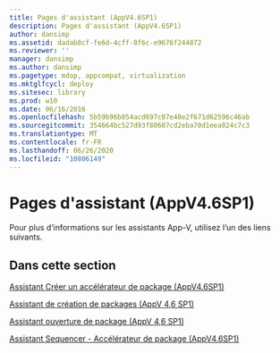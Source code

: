 ```yaml
---
title: Pages d'assistant (AppV4.6SP1)
description: Pages d'assistant (AppV4.6SP1)
author: dansimp
ms.assetid: dadab8cf-fe6d-4cff-8f6c-e9676f244872
ms.reviewer: ''
manager: dansimp
ms.author: dansimp
ms.pagetype: mdop, appcompat, virtualization
ms.mktglfcycl: deploy
ms.sitesec: library
ms.prod: w10
ms.date: 06/16/2016
ms.openlocfilehash: 5b59b96b854acd697c07e48e2f671d62596c46ab
ms.sourcegitcommit: 354664bc527d93f80687cd2eba70d1eea024c7c3
ms.translationtype: MT
ms.contentlocale: fr-FR
ms.lasthandoff: 06/26/2020
ms.locfileid: "10806149"
---
```

# Pages d'assistant (AppV4.6SP1)


Pour plus d’informations sur les assistants App-V, utilisez l’un des liens suivants.

## Dans cette section


<a href="" id="create-package-accelerator-wizard--appv-4-6-sp1-"></a>[Assistant Créer un accélérateur de package (AppV4.6SP1)](create-package-accelerator-wizard--appv-46-sp1-.md)  

<a href="" id="create-new-package-wizard---appv-4-6-sp1-"></a>[Assistant de création de packages (AppV 4,6 SP1)](create-new-package-wizard---appv-46-sp1-.md)  

<a href="" id="open-package-wizard---appv-4-6-sp1-"></a>[Assistant ouverture de package (AppV 4,6 SP1)](open-package-wizard---appv-46-sp1-.md)  

<a href="" id="sequencer-wizard---package-accelerator--appv-4-6-sp1-"></a>[Assistant Sequencer - Accélérateur de package (AppV4.6SP1)](sequencer-wizard---package-accelerator--appv-46-sp1-.md)  

 

 





